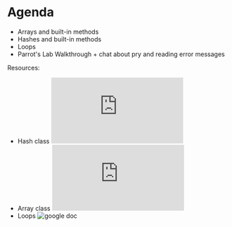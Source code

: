 # Agenda

- Arrays and built-in methods
- Hashes and built-in methods
- Loops
- Parrot's Lab Walkthrough + chat about pry and reading error messages

Resources:

- Hash class ![docs](https://ruby-doc.org/core-3.0.2/Hash.html)
- Array class ![docs](https://ruby-doc.org/core-3.0.2/Array.html)
- Loops ![google doc](https://docs.google.com/document/d/1_1TSE_w2Mi1Kw8qccgmWtRpSkJhnL0cMjF0bxrUhduQ/edit?usp=sharing)